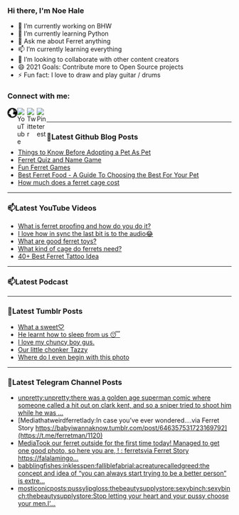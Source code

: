 ### Hi there, I'm Noe Hale

- 🔭 I’m currently working on BHW
- 🌱 I’m currently learning Python
- 💬 Ask me about Ferret anything
- 📫 I’m currently learning everything
- 🔭 I’m looking to collaborate with other content creators
- 😄 2021 Goals: Contribute more to Open Source projects
- ⚡ Fun fact: I love to draw and play guitar / drums

### Connect with me:

[<img align="left" alt="ferretvoice.com" width="22px" src="https://raw.githubusercontent.com/iconic/open-iconic/master/svg/globe.svg" />](https://ferretvoice.com)
[<img align="left" alt="YouTube" width="22px" src="https://cdn.jsdelivr.net/npm/simple-icons@v3/icons/youtube.svg" />](https://www.youtube.com/channel/UCk665XTfaMLVwFVWUmgnDiw)
[<img align="left" alt="Twitter" width="22px" src="https://cdn.jsdelivr.net/npm/simple-icons@v3/icons/twitter.svg" />](https://twitter.com/voiceferret)
[<img align="left" alt="Pinterest" width="22px" src="https://cdn.jsdelivr.net/npm/simple-icons@v3/icons/pinterest.svg" />](https://www.pinterest.com/voiceferret/)

<br />

---
### 🔭Latest Github Blog Posts
<!-- GITHUB:START -->
- [Things to Know Before Adopting a Pet As Pet](http://noehale.github.io/things-to-know-before-adopting-a-pet-as-pet/)
- [Ferret Quiz and Name Game](http://noehale.github.io/ferret-quiz/)
- [Fun Ferret Games](http://noehale.github.io/fun-ferret-games/)
- [Best Ferret Food - A Guide To Choosing the Best For Your Pet](http://noehale.github.io/best-ferret-food/)
- [How much does a ferret cage cost](http://noehale.github.io/how-much-does-a-ferret-cage-cost/)
<!-- GITHUB:END -->
---
### 📫Latest YouTube Videos

<!-- YOUTUBE:START -->
- [What is ferret proofing and how do you do it?](https://www.youtube.com/watch?v=81Syh_DJBQQ)
- [I love how in sync the last bit is to the audio😂](https://www.youtube.com/watch?v=WHBeGHwSlGY)
- [What are good ferret toys?](https://www.youtube.com/watch?v=tPxRilBzc0s)
- [What kind of cage do ferrets need?](https://www.youtube.com/watch?v=xzz6hC3sR5A)
- [40+ Best Ferret Tattoo Idea](https://www.youtube.com/watch?v=KIKqduR6Xcs)
<!-- YOUTUBE:END -->

---
### 📫Latest Podcast

<!-- PODCAST:START -->
<!-- PODCAST:END -->
---
### 📝Latest Tumblr Posts

<!-- TUMBLR:START -->
- [What a sweet♡](https://come-forth-into-the-light.tumblr.com/post/646372584148058112)
- [He learnt how to sleep from us 😴](https://come-forth-into-the-light.tumblr.com/post/646349852850176000)
- [I love my chuncy boy gus.](https://come-forth-into-the-light.tumblr.com/post/646304619740479488)
- [Our little chonker Tazzy](https://come-forth-into-the-light.tumblr.com/post/646281950881087488)
- [Where do I even begin with this photo](https://come-forth-into-the-light.tumblr.com/post/646259264294453249)
<!-- TUMBLR:END -->
---
### 📝Latest Telegram Channel Posts

<!-- TELEGRAM:START -->
- [unpretty:unpretty:there was a golden age superman comic where someone called a hit out on clark kent, and so a sniper tried to shoot him while he was ...](https://t.me/ferretman/1121)
- [Mediathatweirdferretlady:In case you’ve ever wondered….via Ferret Story https://babyiwannaknow.tumblr.com/post/646357531723169792](https://t.me/ferretman/1120)
- [MediaTook our ferret outside for the first time today! Managed to get one good photo, so here you are, ! : ferretsvia Ferret Story https://falalamingo...](https://t.me/ferretman/1119)
- [babblingfishes:inklesspen:falliblefabrial:acreaturecalledgreed:the concept and idea of “you can always start trying to be a better person” is extre...](https://t.me/ferretman/1118)
- [mosticonicposts:pussylipgloss:thebeautysupplystore:sexybinch:sexybinch:thebeautysupplystore:Stop letting your heart and your pussy choose your men.I’...](https://t.me/ferretman/1117)
<!-- TELEGRAM:END -->
